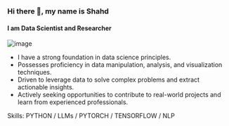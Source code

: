### Hi there 👋, my name is Shahd
#### I am Data Scientist and Researcher
![image](https://github.com/shahd-hammad/shahd-hammad/assets/167019579/85b89e22-eab9-43ef-a00e-1fc43d749101)

-  I have a strong foundation in data science principles.
-  Possesses proficiency in data manipulation, analysis, and visualization techniques.
-  Driven to leverage data to solve complex problems and extract actionable insights.
-  Actively seeking opportunities to contribute to real-world projects and learn from experienced professionals.


Skills: PYTHON / LLMs / PYTORCH / TENSORFLOW / NLP





